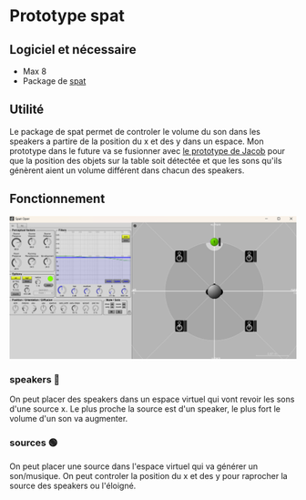 # Prototype spat

## Logiciel et nécessaire
- Max 8
- Package de [spat](https://forum.ircam.fr/projects/detail/spat/)

## Utilité
 Le package de spat permet de controler le volume du son dans les speakers a partire de la position du x et des y dans un espace. Mon prototype dans le future va se fusionner avec [le prototype de Jacob](https://github.com/Les-gars-d-la-table/prototype) pour que la position des objets sur la table soit détectée et que les sons qu'ils génèrent aient un volume différent dans chacun des speakers.

 ## Fonctionnement
![image du menu de spat](images/spat_menu.png)
### speakers 📢
On peut placer des speakers dans un espace virtuel qui vont revoir les sons d'une source x. Le plus proche la source est d'un speaker, le plus fort le volume d'un son va augmenter.
### sources 🟢
On peut placer une source dans l'espace virtuel qui va générer un son/musique. On peut controler la position du x et des y pour raprocher la source des speakers ou l'éloigné.


